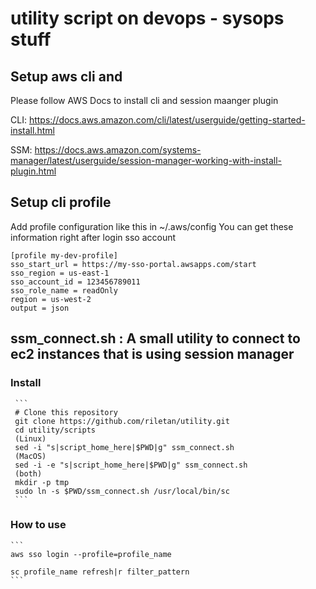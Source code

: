 # utility script on devops - sysops stuff

## Setup aws cli and 

Please follow AWS Docs to install cli and session maanger plugin

CLI: https://docs.aws.amazon.com/cli/latest/userguide/getting-started-install.html

SSM: https://docs.aws.amazon.com/systems-manager/latest/userguide/session-manager-working-with-install-plugin.html

## Setup cli profile
Add profile configuration like this in ~/.aws/config
You can get these information right after login sso account
```
[profile my-dev-profile]
sso_start_url = https://my-sso-portal.awsapps.com/start
sso_region = us-east-1
sso_account_id = 123456789011
sso_role_name = readOnly
region = us-west-2
output = json
```

## ssm_connect.sh : A small utility to connect to ec2 instances that is using session manager 
### Install
     ```
     # Clone this repository 
     git clone https://github.com/riletan/utility.git
     cd utility/scripts
     (Linux)
     sed -i "s|script_home_here|$PWD|g" ssm_connect.sh
     (MacOS)
     sed -i -e "s|script_home_here|$PWD|g" ssm_connect.sh
     (both)
     mkdir -p tmp
     sudo ln -s $PWD/ssm_connect.sh /usr/local/bin/sc
     ```
### How to use
    ```
    aws sso login --profile=profile_name 
    
    sc profile_name refresh|r filter_pattern
    ```